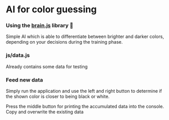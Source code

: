# AI for color guessing

### Using the [brain.js](https://github.com/brainjs/brain.js) library 🤖

Simple AI which is able to differentiate between
brighter and darker colors, depending on your decisions during the training phase.

### js/data.js

Already contains some data for testing

### Feed new data

Simply run the application and use the left and right button to determine if the shown color is closer to being black or white.

Press the middle button for printing the accumulated data into the
console.
Copy and overwrite the existing data
